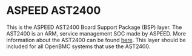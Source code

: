 ASPEED AST2400
================

This is the ASPEED AST2400 Board Support Package (BSP) layer.
The AST2400 is an ARM, service management SOC made by ASPEED. More information
about the AST2400 can be found
[here](https://www.aspeedtech.com/products.php?fPath=20&rId=376).
This layer should be included for all OpenBMC systems that use the AST2400.
